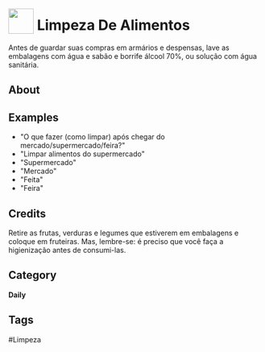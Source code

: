 # <img src="https://raw.githack.com/FortAwesome/Font-Awesome/master/svgs/solid/robot.svg" card_color="#22A7F0" width="50" height="50" style="vertical-align:bottom"/> Limpeza De Alimentos
Antes de guardar suas compras em armários e despensas, lave as embalagens com água e sabão e borrife álcool 70%, ou solução com água sanitária.

## About


## Examples
* "O que fazer (como limpar) após chegar do mercado/supermercado/feira?"
* "Limpar alimentos do supermercado"
* "Supermercado"
* "Mercado"
* "Feita"
* "Feira"

## Credits
Retire as frutas, verduras e legumes que estiverem em embalagens e coloque em fruteiras. Mas, lembre-se: é preciso que você faça a higienização antes de consumi-las.

## Category
**Daily**

## Tags
#Limpeza

